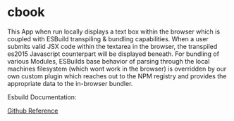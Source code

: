 # cbook
This App when run locally displays a text box within the browser which is coupled with ESBuild transpiling &amp; bundling capabilities. When a user submits valid JSX code within the textarea in the browser, the transpiled es2015 Javascript counterpart will be displayed beneath. For bundling of various Modules, ESBuilds base behavior of parsing through the local machines filesystem (which wont work in the browser) is overridden by our own custom plugin which reaches out to the NPM registry and provides the appropriate data to the in-browser bundler. 
 
Esbuild Documentation: 

[Github Reference](https://esbuild.github.io/api/)